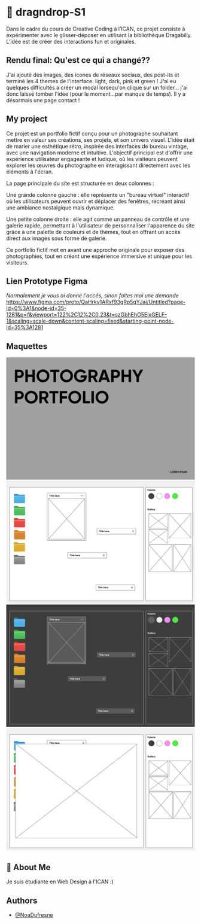 # :dizzy: dragndrop-S1

Dans le cadre du cours de Creative Coding à l’ICAN, ce projet consiste à expérimenter avec le glisser-déposer en utilisant la bibliothèque Dragabilly. L’idée est de créer des interactions fun et originales.

## Rendu final: Qu'est ce qui a changé??
J'ai ajouté des images, des icones de réseaux sociaux, des post-its et terminé les 4 themes de l'interface: light, dark, pink et green !
J'ai eu quelques difficultés a créer un modal lorsequ'on clique sur un folder... j'ai donc laissé tomber l'idée (pour le moment...par manque de temps). Il y a désormais une page contact !

## My project

Ce projet est un portfolio fictif conçu pour un photographe souhaitant mettre en valeur ses créations, ses projets, et son univers visuel. L'idée était de marier une esthétique rétro, inspirée des interfaces de bureau vintage, avec une navigation moderne et intuitive. L'objectif principal est d'offrir une expérience utilisateur engageante et ludique, où les visiteurs peuvent explorer les œuvres du photographe en interagissant directement avec les éléments à l'écran.

La page principale du site est structurée en deux colonnes :

Une grande colonne gauche : elle représente un "bureau virtuel" interactif où les utilisateurs peuvent ouvrir et déplacer des fenêtres, recréant ainsi une ambiance nostalgique mais dynamique.

Une petite colonne droite : elle agit comme un panneau de contrôle et une galerie rapide, permettant à l'utilisateur de personnaliser l'apparence du site grâce à une palette de couleurs et de thèmes, tout en offrant un accès direct aux images sous forme de galerie.

Ce portfolio fictif met en avant une approche originale pour exposer des photographies, tout en créant une expérience immersive et unique pour les visiteurs.


## Lien Prototype Figma
*Normalement je vous ai donné l'accès, sinon faites moi une demande*
https://www.figma.com/proto/QaHrky1ARxf93gRp5gYJai/Untitled?page-id=0%3A1&node-id=35-1281&p=f&viewport=122%2C12%2C0.23&t=szGbhEhO5ElxGELF-1&scaling=scale-down&content-scaling=fixed&starting-point-node-id=35%3A1281



## Maquettes

![Alt text](./images/landing-page.png)
![Alt text](./images/Frame%204.png)
![Alt text](./images/darkmode.png)
![Alt text](./images/image-open.png)

## 🚀 About Me
Je suis étudiante en Web Design à l'ICAN :) 


## Authors

- [@NoaDufresne](https://github.com/NoaDufresne)


